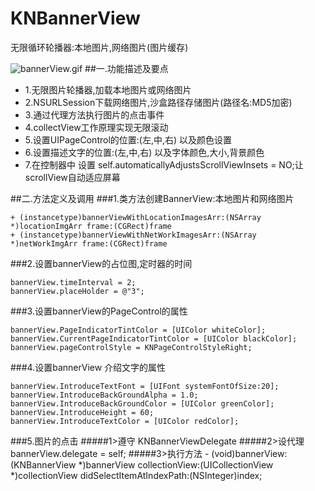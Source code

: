 # KNBannerView
无限循环轮播器:本地图片,网络图片(图片缓存)

![bannerView.gif](http://upload-images.jianshu.io/upload_images/1693073-e2ea5371f543a1bc.gif?imageMogr2/auto-orient/strip)
##一.功能描述及要点
* 1.无限图片轮播器,加载本地图片或网络图片
* 2.NSURLSession下载网络图片,沙盒路径存储图片(路径名:MD5加密)
* 3.通过代理方法执行图片的点击事件
* 4.collectView工作原理实现无限滚动
* 5.设置UIPageControl的位置:(左,中,右) 以及颜色设置
* 6.设置描述文字的位置:(左,中,右) 以及字体颜色,大小,背景颜色
* 7.在控制器中 设置 self.automaticallyAdjustsScrollViewInsets = NO;让scrollView自动适应屏幕

##二.方法定义及调用
###1.类方法创建BannerView:本地图片和网络图片
```
+ (instancetype)bannerViewWithLocationImagesArr:(NSArray *)locationImgArr frame:(CGRect)frame
+ (instancetype)bannerViewWithNetWorkImagesArr:(NSArray *)netWorkImgArr frame:(CGRect)frame
```

###2.设置bannerView的占位图,定时器的时间
```
bannerView.timeInterval = 2;
bannerView.placeHolder = @"3";
```

###3.设置bannerView的PageControl的属性
```
bannerView.PageIndicatorTintColor = [UIColor whiteColor];
bannerView.CurrentPageIndicatorTintColor = [UIColor blackColor];
bannerView.pageControlStyle = KNPageControlStyleRight;
```

###4.设置bannerView 介绍文字的属性
```
bannerView.IntroduceTextFont = [UIFont systemFontOfSize:20];
bannerView.IntroduceBackGroundAlpha = 1.0;
bannerView.IntroduceBackGroundColor = [UIColor greenColor];
bannerView.IntroduceHeight = 60;
bannerView.IntroduceTextColor = [UIColor redColor];
```
###5.图片的点击
#####1>遵守 KNBannerViewDelegate
#####2>设代理 bannerView.delegate = self;
#####3>执行方法 - (void)bannerView:(KNBannerView *)bannerView collectionView:(UICollectionView *)collectionView didSelectItemAtIndexPath:(NSInteger)index;
